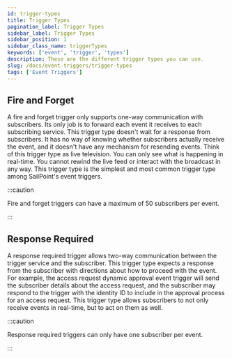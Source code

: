 ```yaml
---
id: trigger-types
title: Trigger Types
pagination_label: Trigger Types
sidebar_label: Trigger Types
sidebar_position: 1
sidebar_class_name: triggerTypes
keywords: ['event', 'trigger', 'types']
description: These are the different trigger types you can use. 
slug: /docs/event-triggers/trigger-types
tags: ['Event Triggers']
---
```


## Fire and Forget

A fire and forget trigger only supports one-way communication with subscribers. Its only job is to forward each event it receives to each subscribing service. This trigger type doesn't wait for a response from subscribers. It has no way of knowing whether subscribers actually receive the event, and it doesn't have any mechanism for resending events. Think of this trigger type as live television. You can only see what is happening in real-time. You cannot rewind the live feed or interact with the broadcast in any way. This trigger type is the simplest and most common trigger type among SailPoint's event triggers.

:::caution

Fire and forget triggers can have a maximum of 50 subscribers per event.

:::

## Response Required

A response required trigger allows two-way communication between the trigger service and the subscriber. This trigger type expects a response from the subscriber with directions about how to proceed with the event. For example, the access request dynamic approval event trigger will send the subscriber details about the access request, and the subscriber may respond to the trigger with the identity ID to include in the approval process for an access request. This trigger type allows subscribers to not only receive events in real-time, but to act on them as well.

:::caution

Response required triggers can only have one subscriber per event.

:::

